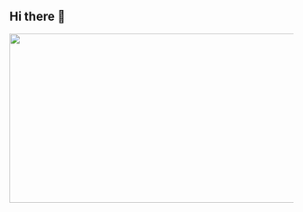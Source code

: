 ## Hi there 👋
<a href="https://www.gitanimals.org/en_US?utm_medium=image&utm_source=bildno&utm_content=farm">
<img
  src="https://render.gitanimals.org/farms/bildno"
  width="600"
  height="300"
/>
</a>
  
<!--
**bildno/bildno** is a ✨ _special_ ✨ repository because its `README.md` (this file) appears on your GitHub profile.

Here are some ideas to get you started:

- 🔭 I’m currently working on ...
- 🌱 I’m currently learning ...
- 👯 I’m looking to collaborate on ...
- 🤔 I’m looking for help with ...
- 💬 Ask me about ...
- 📫 How to reach me: ...
- 😄 Pronouns: ...
- ⚡ Fun fact: ...
-->
